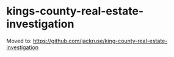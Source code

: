 # kings-county-real-estate-investigation
Moved to:
https://github.com/jackruse/king-county-real-estate-investigation
